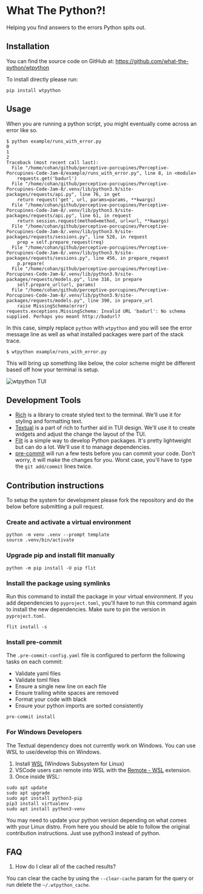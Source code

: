 # What The Python?!

Helping you find answers to the errors Python spits out.

## Installation

You can find the source code on GitHub at: https://github.com/what-the-python/wtpython

To install directly please run:
```
pip install wtpython
```
## Usage

When you are running a python script, you might eventually come across an error like so.

```
$ python example/runs_with_error.py
0
1
2
Traceback (most recent call last):
  File "/home/cohan/github/perceptive-porcupines/Perceptive-Porcupines-Code-Jam-8/example/runs_with_error.py", line 8, in <module>
    requests.get('badurl')
  File "/home/cohan/github/perceptive-porcupines/Perceptive-Porcupines-Code-Jam-8/.venv/lib/python3.9/site-packages/requests/api.py", line 76, in get
    return request('get', url, params=params, **kwargs)
  File "/home/cohan/github/perceptive-porcupines/Perceptive-Porcupines-Code-Jam-8/.venv/lib/python3.9/site-packages/requests/api.py", line 61, in request
    return session.request(method=method, url=url, **kwargs)
  File "/home/cohan/github/perceptive-porcupines/Perceptive-Porcupines-Code-Jam-8/.venv/lib/python3.9/site-packages/requests/sessions.py", line 528, in request
    prep = self.prepare_request(req)
  File "/home/cohan/github/perceptive-porcupines/Perceptive-Porcupines-Code-Jam-8/.venv/lib/python3.9/site-packages/requests/sessions.py", line 456, in prepare_request
    p.prepare(
  File "/home/cohan/github/perceptive-porcupines/Perceptive-Porcupines-Code-Jam-8/.venv/lib/python3.9/site-packages/requests/models.py", line 316, in prepare
    self.prepare_url(url, params)
  File "/home/cohan/github/perceptive-porcupines/Perceptive-Porcupines-Code-Jam-8/.venv/lib/python3.9/site-packages/requests/models.py", line 390, in prepare_url
    raise MissingSchema(error)
requests.exceptions.MissingSchema: Invalid URL 'badurl': No schema supplied. Perhaps you meant http://badurl?
```

In this case, simply replace `python` with `wtpython` and you will see the error message line as well as what installed packages were part of the stack trace.

```
$ wtpython example/runs_with_error.py
```

This will bring up something like below, the color scheme might be different based off how your terminal is setup.

![wtpython TUI](docs/_images/demo.png)

## Development Tools

- [Rich](https://rich.readthedocs.io/en/stable/) is a library to create styled text to the terminal. We'll use it for styling and formatting text.
- [Textual](https://github.com/willmcgugan/textual) is a part of rich to further aid in TUI design. We'll use it to create widgets and adjust the change the layout of the TUI.
- [Flit](https://flit.readthedocs.io/en/latest/) is a simple way to develop Python packages. It's pretty lightweight but can do a lot. We'll use it to manage dependencies.
- [pre-commit](https://pre-commit.com/) will run a few tests before you can commit your code. Don't worry, it will make the changes for you. Worst case, you'll have to type the `git add/commit` lines twice.


## Contribution instructions

To setup the system for development please fork the repository and do the below before submitting a pull request.
### Create and activate a virtual environment
```
python -m venv .venv --prompt template
source .venv/bin/activate
```

### Upgrade pip and install flit manually
```
python -m pip install -U pip flit
```

### Install the package using symlinks

Run this command to install the package in your virtual environment. If you add dependencies to `pyproject.toml`, you'll have to run this command again to install the new dependencies. Make sure to pin the version in `pyproject.toml`.


```
flit install -s
```

### Install pre-commit
The `.pre-commit-config.yaml` file is configured to perform the following tasks on each commit:

- Validate yaml files
- Validate toml files
- Ensure a single new line on each file
- Ensure trailing white spaces are removed
- Format your code with black
- Ensure your python imports are sorted consistently

```
pre-commit install
```
### For Windows Developers
The Textual dependency does not currently work on Windows. You can use WSL to use/develop this on Windows.

1. Install [WSL](https://docs.microsoft.com/en-us/windows/wsl/install-win10) (Windows Subsystem for Linux)
2. VSCode users can remote into WSL with the [Remote - WSL](https://marketplace.visualstudio.com/items?itemName=ms-vscode-remote.remote-wsl) extension.
3. Once inside WSL:<br>
```
sudo apt update
sudo apt upgrade
sudo apt install python3-pip
pip3 install virtualenv
sudo apt install python3-venv
```
You may need to update your python version depending on what comes with your Linux distro.
From here you should be able to follow the original contribution instructions. Just use python3 instead of python.

## FAQ

1. How do I clear all of the cached results?

You can clear the cache by using the `--clear-cache` param for the query or run delete the `~/.wtpython_cache`.
